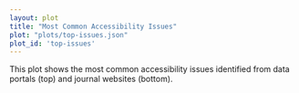 ```yaml
---
layout: plot
title: "Most Common Accessibility Issues"
plot: "plots/top-issues.json"
plot_id: 'top-issues'
---
```


This plot shows the most common accessibility issues identified from data portals (top) and journal websites (bottom).

